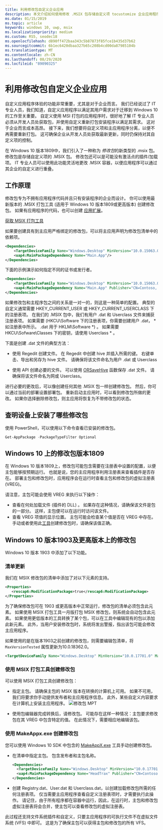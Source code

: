 ```yaml
---
title: 利用修改包自定义企业应用
description: 本文介绍如何使用修改 .MSIX 包存储自定义项 tocustomize 企业应用程序。
ms.date: 01/15/2019
ms.topic: article
keywords: windows 10, uwp, msix
ms.localizationpriority: medium
ms.custom: RS5, seodec18
ms.openlocfilehash: d890ff472baa343c5b87873f85fce1b435d37b62
ms.sourcegitcommit: 6b1ec6420dbaa327b65c208b4cd00da87985104b
ms.translationtype: MT
ms.contentlocale: zh-CN
ms.lasthandoff: 08/29/2020
ms.locfileid: "89090325"
---
```

# <a name="customize-your-enterprise-apps-with-modification-packages"></a>利用修改包自定义企业应用

自定义应用程序体验的功能非常重要，尤其是对于企业而言。 我们已经说过了 IT 专业人员，我们知道，自定义应用程序以满足其用户需求对于迁移到 Windows 10 的工作至关重要。 自定义使用 MSI 打包的应用程序时，很好地了解 IT 专业人员必须从开发人员处获取包，并使用自定义重新打包安装程序以满足其需求。 这对于企业而言成本高昂。 接下来，我们想要将自定义项和主应用程序分离，以便不再需要重新打包。 这可确保企业从开发人员处获取最新更新，同时仍保持对其自定义项的控制。

在 Windows 10 版本1809中，我们引入了一种称为 *修改包*的新类型的 .msix 包。 修改包是存储自定义项的 .MSIX 包。 修改包还可以是可能没有激活点的插件/加载项。 IT 专业人员可以使用此功能灵活地更改 .MSIX 容器，以便应用程序可以通过其企业的自定义进行重叠。

## <a name="how-it-works"></a>工作原理

修改包专为不拥有应用程序代码并且只有安装程序的企业而设计。 你可以使用最新版本的 .MSIX 打包工具 (适用于 Windows 10 版本1809或更高版本) 创建修改包。 如果有应用程序的代码，也可以创建 [应用扩展](/windows/uwp/launch-resume/how-to-create-an-extension)。 

<div class="nextstepaction"><p><a class="x-hidden-focus" href="https://www.microsoft.com/p/msix-packaging-tool/9n5lw3jbcxkf" data-linktype="external">获取 MSIX 打包工具</a></p></div>

如果要创建具有到主应用严格绑定的修改包，可以将主应用声明为修改包清单中的依赖项。 

``` xml
<Dependencies>
    <TargetDeviceFamily Name="Windows.Desktop" MinVersion="10.0.15063.0"/>
    <uap4:MainPackageDependency Name="Main.App"/>
</Dependencies>
```

下面的示例演示如何指定不同的证书或发行者。

``` xml
<Dependencies>
    <TargetDeviceFamily Name="Windows.Desktop" MinVersion="10.0.15063.0"/>
    <uap4:MainPackageDependency Name="Main.App" Publisher="CN=Contoso, C=US" />
</Dependencies>

```

如果修改包和主程序包之间的关系是一对一的，则这是一种简单的配置。 典型的自定义通常需要 HKEY_CURRENT_USER 或 HKEY_CURRENT_USERCLASS 下的注册表项。 在我们的 .MSIX 包中，我们有用户 .dat 和 Userclass 文件来捕获注册表项。 如果需要 (HKCU\Software 下的注册表项，你需要创建用户 .dat， \* 如注册表中所示。 .dat 用于 HKLM\Software \*) 。 如果需要 HKCU\Sofware\Classes 下的密钥，请使用 Userclass \* 。 

下面是创建 .dat 文件的典型方法：

* 使用 Regedit 创建文件。 在 Regedit 中创建 hive 并插入所需的键。 右键单击、导出和另存为 hive 文件。 请确保将该文件命名为用户 .dat 或 Userclass

* 使用 API 创建必要的文件。 可以使用 [ORSaveHive](/windows/win32/devnotes/orsavehive) 函数保存 .dat 文件。 请确保将该文件命名为网或 Userclass。

进行必要的更改后，可以像创建任何其他 .MSIX 包一样创建修改包。 然后，你可以通过当前的部署设置部署包。 重新启动主应用时，可以看到修改包所做的更改。 如果你选择删除修改包，则主应用将恢复为不带修改包的状态。 

## <a name="find-out-what-modification-packages-are-installed-on-your-device"></a>查明设备上安装了哪些修改包

使用 PowerShell，可以使用以下命令查看已安装的修改包。

```powershell
Get-AppPackage -PackageTypeFilter Optional
```

## <a name="modification-packages-on-windows-10-version-1809"></a>Windows 10 上的修改包版本1809

在 Windows 10 版本1809上，修改包可能包含需要在注册表中设置的配置，以便主包能够按预期运行。 也就是说，您的主应用程序利用注册表来查看插件是否存在。 部署主包和修改包时，应用程序会在运行时查看主包和修改包的虚拟注册表 (VREG)。

请注意，主包可能会使用 VREG 来执行以下操作：

* 查看在何处加载文件 (插件的 DLL) 。 如果存在这种情况，请确保该文件是包的一部分。 这样，主包便可以在运行时访问该文件。
* 查看 VREG 项值的显示位置。 主包可能会检查某个值是否在 VREG 中存在。 手动或者使用此[工具](https://www.microsoft.com/p/msix-packaging-tool/9n5lw3jbcxkf)创建修改包时，请确保该值正确。

## <a name="modification-packages-on-windows-10-version-1903-and-later"></a>Windows 10 版本1903及更高版本上的修改包

Windows 10 版本 1903 中添加了以下功能。

### <a name="manifest-update"></a>清单更新

我们在 MSIX 修改包的清单中添加了对以下元素的支持。

```xml
<Properties>
   <rescap6:ModificationPackage>true</rescap6:ModificationPackage>
</Properties>
```

为了确保修改包可在 1903 或更高版本中正常运行，修改包的清单必须包含此元素。 如果使用 MSIX 打包工具一月版打包 MSIX 修改包，则系统会自动包含此元素。 如果使用更低版本的工具转换了某个包，可以在工具中编辑现有的包以添加此新元素。 此外，当用户安装修改包时，系统将发出警报，指出该包可能会修改主应用程序。

如果使用的是在版本1903之前创建的修改包，则需要编辑包清单，将 `MaxVersionTested` 属性更新为10.0.18362.0。

```xml
<TargetDeviceFamily Name="Windows.Desktop" MinVersion="10.0.17701.0" MaxVersionTested="10.0.18362.0" />
```

### <a name="create-a-modification-package-using-the-msix-packaging-tool"></a>使用 MSIX 打包工具创建修改包

可以使用 MSIX 打包工具创建修改包：

* 指定主包。 请确保主包的 MSIX 版本在转换的计算机上可用。 如果不可用，我们将要求你手动提供发布者和主应用程序信息。 此外，某些自定义内容要求在计算机上安装主应用程序。
![修改包 MPT](images/MPT-mod-page.png)

* 使用包编辑器完成转换后，请修改包。 可能存在这样一种情况：主包要求修改包在其 VREG 中包含特定的值。 在此情况下，需要相应地编辑该包。

### <a name="create-a-modification-package-using-makeappxexe"></a>使用 MakeAppx.exe 创建修改包

您可以使用 Windows 10 SDK 中包含的 [MakeAppX.exe](package/create-app-package-with-makeappx-tool.md) 工具手动创建修改包。

* 在清单中指定主包。 包含发布者和主包名称。

    ```xml
    <Dependencies>
      <TargetDeviceFamily Name="Windows.Desktop" MinVersion="10.0.17701.0" MaxVersionTested="12.0.0.0"/>
      <uap4:MainPackageDependency Name="HeadTrax" Publisher="CN=Contoso Software, O=Contoso Corporation, C=US" />
    </Dependencies>
    ```

* 创建 Registry.dat、User.dat 和 Userclass.dat，以创建加载修改包所需的任何注册表项。 仅当需要主应用程序查看自定义注册表项时，才需要执行此操作。 请记住，由于所有程序都在容器中运行，因此，在运行时，主包和修改包虚拟注册表将会合并，使主包可以查看修改包的虚拟注册表。  

此过程还支持文件系统插件和自定义，只要主应用程序的可执行文件不在虚拟文件系统 (VFS) 中即可。 这是为了确保主包可以获得主包和修改包的所有 VFS。